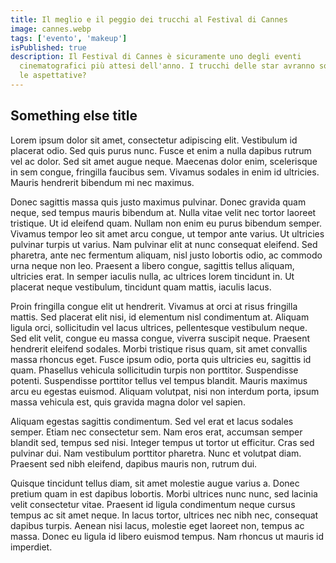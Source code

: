 ```yaml
---
title: Il meglio e il peggio dei trucchi al Festival di Cannes
image: cannes.webp
tags: ['evento', 'makeup']
isPublished: true
description: Il Festival di Cannes è sicuramente uno degli eventi
  cinematografici più attesi dell'anno. I trucchi delle star avranno soddisfatto
  le aspettative?
---
```

## Something else title

Lorem ipsum dolor sit amet, consectetur adipiscing elit. Vestibulum id placerat odio. Sed quis purus nunc. Fusce et enim a nulla dapibus rutrum vel ac dolor. Sed sit amet augue neque. Maecenas dolor enim, scelerisque in sem congue, fringilla faucibus sem. Vivamus sodales in enim id ultricies. Mauris hendrerit bibendum mi nec maximus.

Donec sagittis massa quis justo maximus pulvinar. Donec gravida quam neque, sed tempus mauris bibendum at. Nulla vitae velit nec tortor laoreet tristique. Ut id eleifend quam. Nullam non enim eu purus bibendum semper. Vivamus tempor leo sit amet arcu congue, ut tempor ante varius. Ut ultricies pulvinar turpis ut varius. Nam pulvinar elit at nunc consequat eleifend. Sed pharetra, ante nec fermentum aliquam, nisl justo lobortis odio, ac commodo urna neque non leo. Praesent a libero congue, sagittis tellus aliquam, ultricies erat. In semper iaculis nulla, ac ultrices lorem tincidunt in. Ut placerat neque vestibulum, tincidunt quam mattis, iaculis lacus.

Proin fringilla congue elit ut hendrerit. Vivamus at orci at risus fringilla mattis. Sed placerat elit nisi, id elementum nisl condimentum at. Aliquam ligula orci, sollicitudin vel lacus ultrices, pellentesque vestibulum neque. Sed elit velit, congue eu massa congue, viverra suscipit neque. Praesent hendrerit eleifend sodales. Morbi tristique risus quam, sit amet convallis massa rhoncus eget. Fusce ipsum odio, porta quis ultricies eu, sagittis id quam. Phasellus vehicula sollicitudin turpis non porttitor. Suspendisse potenti. Suspendisse porttitor tellus vel tempus blandit. Mauris maximus arcu eu egestas euismod. Aliquam volutpat, nisi non interdum porta, ipsum massa vehicula est, quis gravida magna dolor vel sapien.

Aliquam egestas sagittis condimentum. Sed vel erat et lacus sodales semper. Etiam nec consectetur sem. Nam eros erat, accumsan semper blandit sed, tempus sed nisi. Integer tempus ut tortor ut efficitur. Cras sed pulvinar dui. Nam vestibulum porttitor pharetra. Nunc et volutpat diam. Praesent sed nibh eleifend, dapibus mauris non, rutrum dui.

Quisque tincidunt tellus diam, sit amet molestie augue varius a. Donec pretium quam in est dapibus lobortis. Morbi ultrices nunc nunc, sed lacinia velit consectetur vitae. Praesent id ligula condimentum neque cursus tempus ac sit amet neque. In lacus tortor, ultrices nec nibh nec, consequat dapibus turpis. Aenean nisi lacus, molestie eget laoreet non, tempus ac massa. Donec eu ligula id libero euismod tempus. Nam rhoncus ut mauris id imperdiet.
